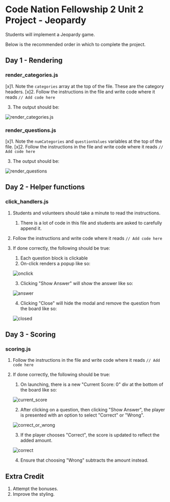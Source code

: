 # Code Nation Fellowship 2 Unit 2 Project - Jeopardy

Students will implement a Jeopardy game.

Below is the recommended order in which to complete the project.

## Day 1 - Rendering

### render_categories.js

[x]1. Note the `categories` array at the top of the file. These are the category headers.
[x]2. Follow the instructions in the file and write code where it reads `// Add code here`

3. The output should be:

![render_categories.js](https://i.imgur.com/l6J9OCh.png)

### render_questions.js

[x]1. Note the `numCategories` and `questionValues` variables at the top of the file.
[x]2. Follow the instructions in the file and write code where it reads `// Add code here`

3. The output should be:

![render_questions](https://i.imgur.com/rpPcTHD.png)

## Day 2 - Helper functions

### click_handlers.js

1. Students and volunteers should take a minute to read the instructions.

   1. There is a lot of code in this file and students are asked to carefully append it.

2. Follow the instructions and write code where it reads `// Add code here`

3. If done correctly, the following should be true:

   1. Each question block is clickable
   2. On-click renders a popup like so:

   ![onclick](https://i.imgur.com/lUb4wOp.png)

   3. Clicking "Show Answer" will show the answer like so:

   ![answer](https://i.imgur.com/bhvRj4s.png)

   4. Clicking "Close" will hide the modal and remove the question from the board like so:

   ![closed](https://i.imgur.com/IBIyhrJ.png)

## Day 3 - Scoring

### scoring.js

1. Follow the instructions in the file and write code where it reads `// Add code here`

2. If done correctly, the following should be true:

   1. On launching, there is a new "Current Score: 0" div at the bottom of the board like so:

   ![current_score](https://i.imgur.com/MJltSPC.png)

   2. After clicking on a question, then clicking "Show Answer", the player is presented with an option to select "Correct" or "Wrong".

   ![correct_or_wrong](https://i.imgur.com/7YPhGSv.png)

   3. If the player chooses "Correct", the score is updated to reflect the added amount.

   ![correct](https://i.imgur.com/AEAw7tL.png)

   4. Ensure that choosing "Wrong" subtracts the amount instead.

## Extra Credit

1. Attempt the bonuses.
2. Improve the styling.
